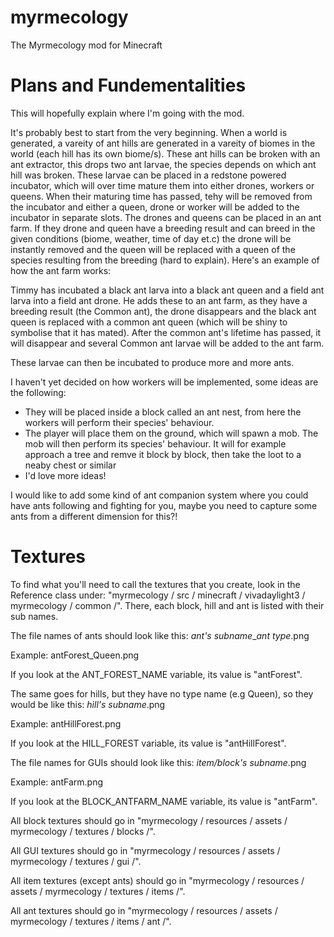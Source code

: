 myrmecology
===========

The Myrmecology mod for Minecraft

Plans and Fundementalities
==========================

This will hopefully explain where I'm going with the mod.

It's probably best to start from the very beginning. When a world is generated, a vareity of ant hills are generated in a vareity of biomes in the world (each hill has its own biome/s).
These ant hills can be broken with an ant extractor, this drops two ant larvae, the species depends on which ant hill was broken. These larvae can be placed in a redstone powered incubator, which will over time mature them into either drones, workers or queens. When their maturing time has passed, tehy will be removed from the incubator and either a queen, drone or worker will be added to the incubator in separate slots.
The drones and queens can be placed in an ant farm. If they drone and queen have a breeding result and can breed in the given conditions (biome, weather, time of day et.c) the drone will be instantly removed and the queen will be replaced with a queen of the species resulting from the breeding (hard to explain).
Here's an example of how the ant farm works:

Timmy has incubated a black ant larva into a black ant queen and a field ant larva into a field ant drone. He adds these to an ant farm, as they have a breeding result (the Common ant), the drone disappears and the black ant queen is replaced with a common ant queen (which will be shiny to symbolise that it has mated). After the common ant's lifetime has passed, it will disappear and several Common ant larvae will be added to the ant farm.

These larvae can then be incubated to produce more and more ants.

I haven't yet decided on how workers will be implemented, some ideas are the following:

* They will be placed inside a block called an ant nest, from here the workers will perform their species' behaviour.
* The player will place them on the ground, which will spawn a mob. The mob will then perform its species' behaviour. It will for example approach a tree and remve it block by block, then take the loot to a neaby chest or similar
* I'd love more ideas!


I would like to add some kind of ant companion system where you could have ants following and fighting for you, maybe you need to capture some ants from a different dimension for this?!


Textures
=========

To find what you'll need to call the textures that you create, look in the Reference class under: "myrmecology / src / minecraft / vivadaylight3 / myrmecology / common /".
There, each block, hill and ant is listed with their sub names.

The file names of ants should look like this: *ant's subname*_*ant type*.png

Example: antForest_Queen.png

If you look at the ANT_FOREST_NAME variable, its value is "antForest".

The same goes for hills, but they have no type name (e.g Queen), so they would be like this: *hill's subname*.png

Example: antHillForest.png

If you look at the HILL_FOREST variable, its value is "antHillForest".

The file names for GUIs should look like this: *item/block's subname*.png

Example: antFarm.png

If you look at the BLOCK_ANTFARM_NAME variable, its value is "antFarm".

All block textures should go in "myrmecology / resources / assets / myrmecology / textures / blocks /".

All GUI textures should go in "myrmecology / resources / assets / myrmecology / textures / gui /".

All item textures (except ants) should go in "myrmecology / resources / assets / myrmecology / textures / items /".

All ant textures should go in "myrmecology / resources / assets / myrmecology / textures / items / ant /".
